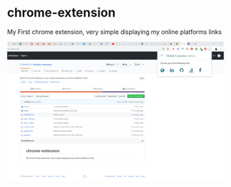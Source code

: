 # chrome-extension

My First chrome extension, very simple displaying my online platforms links

<img src="https://raw.githubusercontent.com/Delink-D/chrome-extension/master/screen_shot/extension_2.png" alt="Delink Launcher chrome extension">
